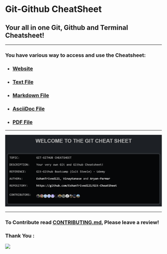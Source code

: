 # Git-Github CheatSheet
## Your all in one Git, Github and Terminal Cheatsheet!

---

### You have various way to access and use the Cheatsheet:

+ ### [Website]( https://eshantrivedi21.github.io/Git-CheatSheet)
+ ### [Text File](Txt/Cheatsheet_TXT.txt)
+ ### [Markdown File](Md/Cheatsheet_MD.md )
+ ### [AsciiDoc File](Adoc/Cheatsheet.adoc )
+ ### [PDF File](Assets/Cheatsheet.pdf)

---

![image](./Assets/display-image.png)

---

### To Contribute read [CONTRIBUTING.md](CONTRIBUTING.md), Please leave a review!
### Thank You :
<a href="https://github.com/EshanTrivedi21/Git-CheatSheet/graphs/contributors">
  <img width="350px" src="https://contrib.rocks/image?repo=EshanTrivedi21/Git-CheatSheet" />
</a>

